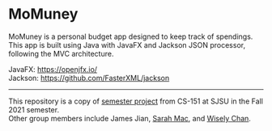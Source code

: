 # MoMuney

MoMuney is a personal budget app designed to keep track of spendings.  
This app is built using Java with JavaFX and Jackson JSON processor, following the MVC architecture.  

JavaFX: https://openjfx.io/  
Jackson: https://github.com/FasterXML/jackson  

---

This repository is a copy of [semester project](https://github.com/wiselyc/CS-151) from CS-151 at SJSU in the Fall 2021 semester.  
Other group members include James Jian, [Sarah Mac](https://github.com/sarahmac2000), and [Wisely Chan](https://github.com/wiselyc).  
